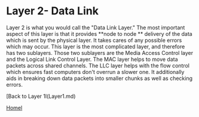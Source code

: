 # Layer 2- Data Link

Layer 2 is what you would call the "Data Link Layer." The most important aspect of this layer is that it provides **node to node ** delivery of the data which is sent by the physical layer. It takes cares of any possible errors which may occur. This layer is the most complicated layer, and therefore has two sublayers. Those two sublayers are the Media Access Control layer and the Logical Link Control Layer.  The MAC layer helps to move data packets across shared channels. The LLC layer helps with the flow control which ensures fast computers don't overrun a slower one. It additionally aids in breaking down data packets into smaller chunks as well as checking errors. 


[Back to Layer 1l(Layer1.md)

[Homel](Readme.md)

